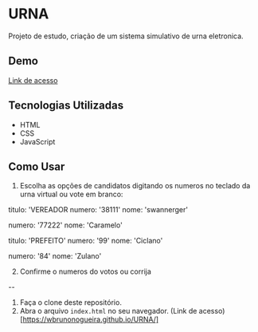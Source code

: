 # URNA
Projeto de estudo, criação de um sistema simulativo de urna eletronica.

## Demo
[Link de acesso](https://wbrunonogueira.github.io/URNA/)

## Tecnologias Utilizadas
- HTML
- CSS
- JavaScript


## Como Usar
1. Escolha as opções de candidatos digitando os numeros no teclado da urna virtual ou vote em branco:

titulo: 'VEREADOR
  numero: '38111'
  nome: 'swannerger'
  
  numero: '77222'
  nome: 'Caramelo'

titulo: 'PREFEITO'
 numero: '99'
 nome: 'Ciclano'
 
 numero: '84'
 nome: 'Zulano'

2. Confirme o numeros do votos ou corrija

--

1. Faça o clone deste repositório.
2. Abra o arquivo `index.html` no seu navegador.
(Link de acesso)[https://wbrunonogueira.github.io/URNA/]

